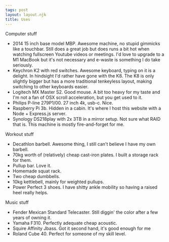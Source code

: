 ```yaml
---
tags: post
layout: layout.njk
title: Uses
---
```


Computer stuff

- 2014 15 inch base model MBP. Awesome machine, no stupid gimmicks like a touchbar. Still does a great job but does runs a bit hot when watching fullscreen Youtube videos or meetings. I'd love to upgrade to a M1 MacBook but it's not necessary and e-waste is something I do take seriously. 
- Keychron K2 with red switches. Awesome keyboard, typing on it is a delight. In hindsight I'd rather have gone with the K8. The K8 is only slightly bigger but has a more traditional tenkeyless layout, making switching to other keyboards easier.
- Logitech MX Master S2. Good mouse. A bit too heavy for my taste and I'm not a fan of OSX scroll acceleration, but you get used to it.
- Philips P-line 279P1/00. 27 inch 4k, usb-c. Nice.
- Raspberry Pi 3b. Hidden in a cabin. It's where I host this website with a Node + Express.js server.
- Synology DS218play with 2x 3TB in a mirror setup. Not sure what RAID that is. This machine is mostly fire-and-forget for me.

Workout stuff

- Decathlon barbell. Awesome thing, I still can't believe I have my own barbell.
- 70kg worth of (relatively) cheap cast-iron plates. I built a storage rack for them.
- Pullup bar. Love it.
- Homemade squat rack.
- Two cheap dumbbells.
- 10kg kettlebell, mainly for weighted pullups.
- Power Perfect 3 shoes. I have shitty ankle mobility so having a raised heel really helps.


Music stuff

- Fender Mexican Standard Telecaster. Still diggin' the color after a few years of owning it.
- Yamaha F310. Perfectly adequate cheap acoustic.
- Squire Affinity Jbass. Got it second hand, it's good enough for me
- Roland Cube 40. Perfect for someone of my skill level.

